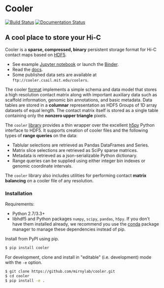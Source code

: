 # Cooler

[![Build Status](https://travis-ci.org/mirnylab/cooler.svg?branch=master)](https://travis-ci.org/mirnylab/cooler)
[![Documentation Status](https://readthedocs.org/projects/cooler/badge/?version=latest)](http://cooler.readthedocs.org/en/latest/)

## A cool place to store your Hi-C

Cooler is a **sparse, compressed, binary** persistent storage format for Hi-C contact maps based on [HDF5](https://en.wikipedia.org/wiki/Hierarchical_Data_Format).

- See example [Jupyter notebook](https://github.com/mirnylab/cooler-binder/blob/master/cooler_quickstart.ipynb) or launch the [Binder](https://github.com/mirnylab/cooler-binder).
- Read the [docs](http://cooler.readthedocs.org/en/latest/).
- Some published data sets are available at `ftp://cooler.csail.mit.edu/coolers`.

The cooler [format](http://cooler.readthedocs.io/en/latest/intro.html#data-model) implements a simple schema and data model that stores a high resolution contact matrix along with important auxiliary data such as scaffold information, genomic bin annotations, and basic metadata. Data tables are stored in a **columnar** representation as HDF5 Groups of 1D array datasets of equal length. The contact matrix itself is stored as a single table containing only the **nonzero upper triangle** pixels.

The `cooler` [library](https://github.com/mirnylab/cooler) provides a thin wrapper over the excellent [h5py](http://docs.h5py.org/en/latest/) Python interface to HDF5. It supports creation of cooler files and the following types of **range queries** on the data:

- Tablular selections are retrieved as Pandas DataFrames and Series.
- Matrix slice selections are retrieved as SciPy sparse matrices.
- Metadata is retrieved as a json-serializable Python dictionary.
- Range queries can be supplied using either integer bin indexes or genomic coordinate intervals.

The `cooler` library also includes utilities for performing contact **matrix balancing** on a cooler file of any resolution.


### Installation

Requirements:

- Python 2.7/3.3+
- libhdf5 and Python packages `numpy`, `scipy`, `pandas`, `h5py`. If you don't have them installed already, we recommend you use the [conda](http://conda.pydata.org/miniconda.html) package manager to manage these dependencies instead of pip.

Install from PyPI using pip.
```sh
$ pip install cooler
```

For development, clone and install in "editable" (i.e. development) mode with the `-e` option.
```sh
$ git clone https://github.com/mirnylab/cooler.git
$ cd cooler
$ pip install -e .
```

